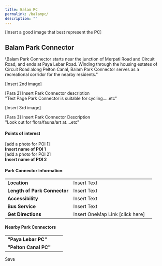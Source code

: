 ```yaml
---
title: Balam PC
permalink: /balampc/
description: ""
---
```

\[Insert a good image that best represent the PC\]

Balam Park Connector
----------------------

\Balam Park Connector starts near the junction of Merpati Road and Circuit Road, and ends at Paya Lebar Road. Winding through the housing estates of Circuit Road along Pelton Canal, Balam Park Connector serves as a recreational corridor for the nearby residents."

  

\[Insert 2nd image\]

\[Para 2\] Insert Park Connector description  
"Test Page Park Connector is suitable for cycling.....etc"

  

\[Insert 3rd image\]

\[Para 3\] Insert Park Connector Description  
"Look out for flora/fauna/art at....etc"

#### Points of interest

\[add a photo for POI 1\]  
**Insert name of POI 1**  
\[add a photo for POI 2\]  
**Insert name of POI 2**

  
  
  

#### Park Connector Information

|  |  |  |
| --- | --- | --- |
| **Location** | Insert Text |  |
| **Length of Park Connector** | Insert Text |  |
| **Accessibility** | Insert Text |  |
| **Bus Service** | Insert Text |  |
| **Get Directions** | Insert OneMap Link \[click here\] |  |

  
  
  

#### Nearby Park Connectors

|  |  |  |
| --- | --- | --- |
| **"Paya Lebar PC"** |  |  |
| **"Pelton Canal PC"** |  |  |

Save